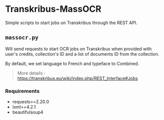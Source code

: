 # Transkribus-MassOCR
Simple scripts to start jobs on Transkribus through the REST API.

## `massocr.py` 
Will send requests to start OCR jobs on Transkribus when provided with user's credits, collection's ID and a list of documents ID from the collection. 

By default, we set language to French and typeface to Combined. 

> More details : https://transkribus.eu/wiki/index.php/REST_Interface#Jobs

### Requirements
- requests>=2.20.0
- lxml>=4.2.1
- beautifulsoup4
